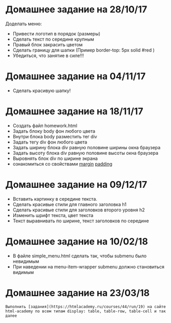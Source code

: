 Домашнее задание на 28/10/17
============================

Доделать меню:
- Привести логотип в порядок (размеры)
- Сделать текст по середине крупным
- Правый блок закрасить цветом
- Сделать границу для шапки (Пример border-top: 5px solid #red )
- Убедиться, что занятие в силе!!!

Домашнее задание на 04/11/17
============================

- Сделать красивую шапку!

Домашнее задание на 18/11/17
============================

- Создать файл homework.html
- Задать блоку body фон любого цвета
- Внутри блока body разместить тег div
- Задать тегу div фон любого цвета
- Задать ширину блока div равную половине ширины окна браузера
- Задать высоту блока div равную половине высоты окна браузера
- Выровнять блок div по ширине экрана
- ознакомиться со свойствами [margin](http://htmlbook.ru/css/margin) [padding](http://htmlbook.ru/css/padding) 

Домашнее задание на 09/12/17
============================

- Вставить картинку в середине текста.
- Сделать красивые стили для главного заголовка h1 
- Сделать красивые стили для заголовков второго уровня h2
- Изменить шрифт текста, цвет текста
- Текст выравнивать по ширине, текст заголовков по середине

Домашнее задание на 10/02/18
============================

- В файле simple_menu.html сделать так, чтобы submenu было невидимым
- При наведении на menu-item-wrapper submenu должно становиться видимым

Домашнее задание на 23/03/18
============================
    Выполнить [задания](https://htmlacademy.ru/courses/44/run/19) на сайте html-academy по всем типам display: table, table-row, table-cell и так далее